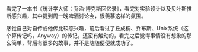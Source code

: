 看完了一本书《统计学大师：乔治·博克斯回忆录》，看完对实验设计以及贝叶斯推断感兴趣，其中提到周一晚啤酒讨论会，很羡慕这样的氛围。

感觉自己对自传或他传比较感兴趣，前后看过了丘成桐、乔布斯、Unix系统（这个算传记吗，Anyway）的传记，还蛮有触动的，看完之后觉得事情没有想象的那么简单，背后有很多的故事，并不是随随便便就成功了。